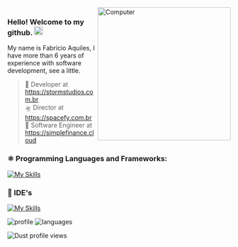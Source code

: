<img src="https://raw.githubusercontent.com/MicaelliMedeiros/micaellimedeiros/master/image/computer-illustration.png" min-width="200px" max-width="200px" width="300px" align="right" alt="Computer">

### Hello! Welcome to my github. <img src="https://raw.githubusercontent.com/kaueMarques/kaueMarques/master/hi.gif" width="20px">

My name is Fabrício Aquiles, I have more than 6 years of experience with software development, see a little.

> 🤖 Developer at https://stormstudios.com.br <br/>
> 🛸 Director at https://spacefy.com.br <br/>
> 💼 Software Engineer at https://simplefinance.cloud

### ⚛️  Programming Languages and Frameworks:
[![My Skills](https://skillicons.dev/icons?i=java,typescript,spring,nestjs,prisma,mysql,redis,docker)](https://skillicons.dev)

### 📃 IDE's
  [![My Skills](https://skillicons.dev/icons?i=idea,vscode,pycharm)](https://skillicons.dev)
  
![profile] 
![languages]

[profile]: https://github-readme-stats.vercel.app/api?username=fabricioaquiles&show_icons=true&theme=omni&count_private=true&hide_border=true
[languages]: https://github-readme-stats.vercel.app/api/top-langs/?username=fabricioaquiles&theme=omni&layout=compact&hide_border=true

<p align="left"><img src="https://komarev.com/ghpvc/?username=fabricioaquiles&color=blue" alt="Dust profile views" /> </p>

